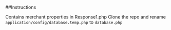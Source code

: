 ##Instructions


Contains merchant properties in Response1.php
Clone the repo and rename `application/config/database.temp.php` to `database.php`
